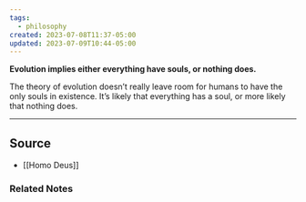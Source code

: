```yaml
---
tags:
  - philosophy
created: 2023-07-08T11:37-05:00
updated: 2023-07-09T10:44-05:00
---
```

**Evolution implies either everything have souls, or nothing does.**

The theory of evolution doesn’t really leave room for humans to have the only souls in existence. It’s likely that everything has a soul, or more likely that nothing does. 

---

## Source
- [[Homo Deus]]

### Related Notes